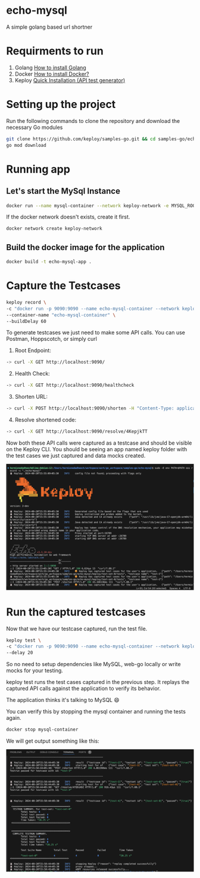 # echo-mysql
A simple golang based url shortner


# Requirments to run
1. Golang [How to install Golang](https://go.dev/doc/install)
2. Docker [How to install Docker?](https://docs.docker.com/engine/install/)
3. Keploy [Quick Installation (API test generator)](https://github.com/keploy/keploy?tab=readme-ov-file#-quick-installation-api-test-generator)


# Setting up the project
Run the following commands to clone the repository and download the necessary Go modules


``` bash
git clone https://github.com/keploy/samples-go.git && cd samples-go/echo-mysql
go mod download
```


# Running app

## Let's start the MySql Instance

``` bash
docker run --name mysql-container --network keploy-network -e MYSQL_ROOT_PASSWORD=password -e MYSQL_DATABASE=uss -p 3306:3306 --rm -d mysql:latest
```

If the docker network doesn't exists, create it first.

```bash
docker network create keploy-network
```

## Build the docker image for the application 

``` bash
docker build -t echo-mysql-app . 
```

# Capture the Testcases

``` bash
keploy record \                                                                                 
-c "docker run -p 9090:9090 --name echo-mysql-container --network keploy-network --rm echo-mysql-app" \
--container-name "echo-mysql-container" \
--buildDelay 60
```

To generate testcases we just need to make some API calls. You can use Postman, Hoppscotch, or simply curl


1. Root Endpoint:
```bash
-> curl -X GET http://localhost:9090/
```


2. Health Check:
```bash
-> curl -X GET http://localhost:9090/healthcheck
```


3. Shorten URL:
```bash
-> curl -X POST http://localhost:9090/shorten -H "Content-Type: application/json" -d '{"url": "https://github.com"}'
```


4. Resolve shortened code:

```bash
-> curl -X GET http://localhost:9090/resolve/4KepjkTT
```

Now both these API calls were captured as a testcase and should be visible on the Keploy CLI. You should be seeing an app named keploy folder with the test cases we just captured and data mocks created.

![alt text](https://github.com/Hermione2408/samples-go/blob/app/echo-mysql/img/keploy_record.png?raw=true)

# Run the captured testcases

Now that we have our testcase captured, run the test file.

```bash
keploy test \                                                                                   
-c "docker run -p 9090:9090 --name echo-mysql-container --network keploy-network --rm echo-mysql-app" \
--delay 20
```

So no need to setup dependencies like MySQL, web-go locally or write mocks for your testing. 

keploy test runs the test cases captured in the previous step. It replays the captured API calls against the application to verify its behavior. 

The application thinks it's talking to MySQL 😄

You can verify this by stopping the mysql container and running the tests again.

```bash
docker stop mysql-container
```

We will get output something like this:

![alt text](https://github.com/Hermione2408/samples-go/blob/app/echo-mysql/img/keploy_test.png?raw=true)
